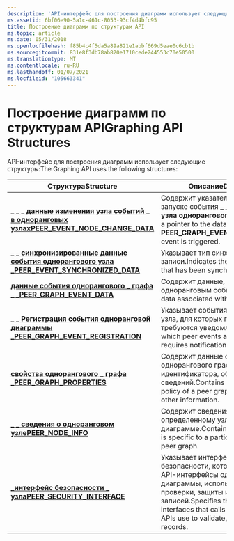 ```yaml
---
description: 'API-интерфейс для построения диаграмм использует следующие структуры:'
ms.assetid: 6bf06e90-5a1c-461c-8053-93cf4d4bfc95
title: Построение диаграмм по структурам API
ms.topic: article
ms.date: 05/31/2018
ms.openlocfilehash: f85b4c4f5da5a89a821e1abbf669d5eae0c6cb1b
ms.sourcegitcommit: 831e8f3db78ab820e1710cede244553c70e50500
ms.translationtype: MT
ms.contentlocale: ru-RU
ms.lasthandoff: 01/07/2021
ms.locfileid: "105663341"
---
```

# <a name="graphing-api-structures"></a><span data-ttu-id="028e0-103">Построение диаграмм по структурам API</span><span class="sxs-lookup"><span data-stu-id="028e0-103">Graphing API Structures</span></span>

<span data-ttu-id="028e0-104">API-интерфейс для построения диаграмм использует следующие структуры:</span><span class="sxs-lookup"><span data-stu-id="028e0-104">The Graphing API uses the following structures:</span></span>



| <span data-ttu-id="028e0-105">Структура</span><span class="sxs-lookup"><span data-stu-id="028e0-105">Structure</span></span>                                                                 | <span data-ttu-id="028e0-106">Описание</span><span class="sxs-lookup"><span data-stu-id="028e0-106">Description</span></span>                                                                                                   |
|---------------------------------------------------------------------------|---------------------------------------------------------------------------------------------------------------|
| [<span data-ttu-id="028e0-107">**\_ \_ \_ данные изменения узла событий \_ в одноранговых узлах**</span><span class="sxs-lookup"><span data-stu-id="028e0-107">**PEER\_EVENT\_NODE\_CHANGE\_DATA**</span></span>](/windows/desktop/api/P2P/ns-p2p-peer_event_node_change_data)    | <span data-ttu-id="028e0-108">Содержит указатель на данные при запуске события **\_ \_ \_ \_ изменения узла однорангового графа** .</span><span class="sxs-lookup"><span data-stu-id="028e0-108">Contains a pointer to the data if a **PEER\_GRAPH\_EVENT\_NODE\_CHANGE** event is triggered.</span></span>                  |
| [<span data-ttu-id="028e0-109">**\_ \_ синхронизированные данные события однорангового узла \_**</span><span class="sxs-lookup"><span data-stu-id="028e0-109">**PEER\_EVENT\_SYNCHRONIZED\_DATA**</span></span>](/windows/desktop/api/P2P/ns-p2p-peer_event_synchronized_data)   | <span data-ttu-id="028e0-110">Указывает тип синхронизированной записи.</span><span class="sxs-lookup"><span data-stu-id="028e0-110">Indicates the type of record that has been synchronized.</span></span>                                                      |
| [<span data-ttu-id="028e0-111">**данные события однорангового \_ графа \_ \_**</span><span class="sxs-lookup"><span data-stu-id="028e0-111">**PEER\_GRAPH\_EVENT\_DATA**</span></span>](/windows/desktop/api/P2P/ns-p2p-peer_graph_event_data)                 | <span data-ttu-id="028e0-112">Содержит данные, связанные с одноранговым событием.</span><span class="sxs-lookup"><span data-stu-id="028e0-112">Contains data associated with a peer event.</span></span>                                                                   |
| [<span data-ttu-id="028e0-113">**\_ \_ Регистрация события одноранговой диаграммы \_**</span><span class="sxs-lookup"><span data-stu-id="028e0-113">**PEER\_GRAPH\_EVENT\_REGISTRATION**</span></span>](/windows/desktop/api/P2P/ns-p2p-peer_graph_event_registration) | <span data-ttu-id="028e0-114">Указывает события однорангового узла, для которых приложению требуются уведомления.</span><span class="sxs-lookup"><span data-stu-id="028e0-114">Specifies which peer events an application requires notifications for.</span></span>                                        |
| [<span data-ttu-id="028e0-115">**свойства однорангового \_ графа \_**</span><span class="sxs-lookup"><span data-stu-id="028e0-115">**PEER\_GRAPH\_PROPERTIES**</span></span>](/windows/desktop/api/P2P/ns-p2p-peer_graph_properties)                  | <span data-ttu-id="028e0-116">Содержит данные о политике однорангового графа, идентификатора, области и других сведений.</span><span class="sxs-lookup"><span data-stu-id="028e0-116">Contains data about the policy of a peer graph, ID, scope, and other information.</span></span>                             |
| [<span data-ttu-id="028e0-117">**\_ \_ сведения о одноранговом узле**</span><span class="sxs-lookup"><span data-stu-id="028e0-117">**PEER\_NODE\_INFO**</span></span>](/windows/desktop/api/P2P/ns-p2p-peer_node_info)                                | <span data-ttu-id="028e0-118">Содержит сведения, относящиеся к определенному узлу в одноранговой диаграмме.</span><span class="sxs-lookup"><span data-stu-id="028e0-118">Contains information that is specific to a particular node in a peer graph.</span></span>                                   |
| [<span data-ttu-id="028e0-119">**\_интерфейс безопасности \_ узла**</span><span class="sxs-lookup"><span data-stu-id="028e0-119">**PEER\_SECURITY\_INTERFACE**</span></span>](/windows/desktop/api/P2P/ns-p2p-peer_security_interface)              | <span data-ttu-id="028e0-120">Указывает интерфейсы безопасности, которые вызывают API-интерфейсы одноранговой диаграммы, используемые для проверки, защиты и освобождения записей.</span><span class="sxs-lookup"><span data-stu-id="028e0-120">Specifies the security interfaces that calls to Peer Graphing APIs use to validate, secure, and free records.</span></span> |



 

 

 



